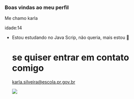  ### Boas vindas ao meu perfil 

 Me chamo karla

 idade:14

 - Estou estudando no  Java Scrip, não queria, mais estou 🌻

   # se quiser entrar em contato comigo
   karla.silveira@escola.pr.gov.br


   ![](https://media.tenor.com/YTQaFYKTzm8AAAAC/seulisasoo-korean-kids.gif)
